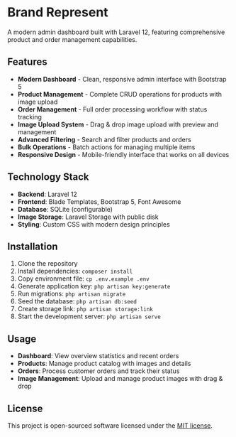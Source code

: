 # Brand Represent

A modern admin dashboard built with Laravel 12, featuring comprehensive product and order management capabilities.

## Features

-   **Modern Dashboard** - Clean, responsive admin interface with Bootstrap 5
-   **Product Management** - Complete CRUD operations for products with image upload
-   **Order Management** - Full order processing workflow with status tracking
-   **Image Upload System** - Drag & drop image upload with preview and management
-   **Advanced Filtering** - Search and filter products and orders
-   **Bulk Operations** - Batch actions for managing multiple items
-   **Responsive Design** - Mobile-friendly interface that works on all devices

## Technology Stack

-   **Backend**: Laravel 12
-   **Frontend**: Blade Templates, Bootstrap 5, Font Awesome
-   **Database**: SQLite (configurable)
-   **Image Storage**: Laravel Storage with public disk
-   **Styling**: Custom CSS with modern design principles

## Installation

1. Clone the repository
2. Install dependencies: `composer install`
3. Copy environment file: `cp .env.example .env`
4. Generate application key: `php artisan key:generate`
5. Run migrations: `php artisan migrate`
6. Seed the database: `php artisan db:seed`
7. Create storage link: `php artisan storage:link`
8. Start the development server: `php artisan serve`

## Usage

-   **Dashboard**: View overview statistics and recent orders
-   **Products**: Manage product catalog with images and details
-   **Orders**: Process customer orders and track their status
-   **Image Management**: Upload and manage product images with drag & drop

## License

This project is open-sourced software licensed under the [MIT license](https://opensource.org/licenses/MIT).

